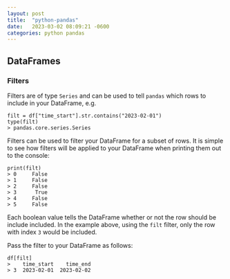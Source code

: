```yaml
---
layout: post
title:  "python-pandas"
date:   2023-03-02 08:09:21 -0600
categories: python pandas
---
```


## DataFrames

### Filters

Filters are of type `Series` and can be used to tell `pandas` which rows to include in your DataFrame, e.g.

```
filt = df["time_start"].str.contains("2023-02-01")
type(filt)
> pandas.core.series.Series
```

Filters can be used to filter your DataFrame for a subset of rows. It is simple to see how filters will be applied to your DataFrame when printing them out to the console:

```
print(filt)
> 0     False
> 1     False
> 2     False
> 3      True
> 4     False
> 5     False
```

Each boolean value tells the DataFrame whether or not the row should be include included. In the example above, using the `filt` filter, only the row with index `3` would be included.

Pass the filter to your DataFrame as follows:

```
df[filt]
>    time_start    time_end
> 3  2023-02-01  2023-02-02
```
